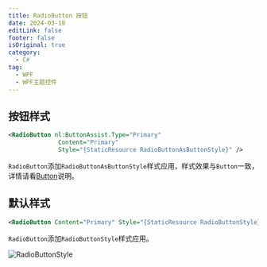 ```yaml
---
title: RadioButton 按钮
date: 2024-03-18
editLink: false
footer: false
isOriginal: true
category:
  - C#
tag:
  - WPF
  - WPF主题控件
---
```


## 按钮样式

```xml
<RadioButton nl:ButtonAssist.Type="Primary"
              Content="Primary"
              Style="{StaticResource RadioButtonAsButtonStyle}" />
```

`RadioButton`添加`RadioButtonAsButtonStyle`样式应用，样式效果与`Button`一致，详情请看[Button](./button.md)说明。

## 默认样式

```xml
<RadioButton Content="Primary" Style="{StaticResource RadioButtonStyle}" />
```

`RadioButton`添加`RadioButtonStyle`样式应用。

![RadioButtonStyle](https://nas.ilyl.life:8092/wpf-theme/radio-button/radio-button.gif)